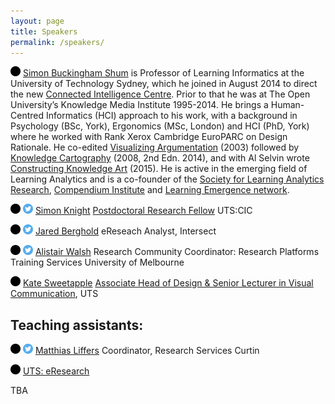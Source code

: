 ```yaml
---
layout: page
title: Speakers
permalink: /speakers/
---
```

![alt text](https://raw.githubusercontent.com/librarydatacarpentry/librarydatacarpentry.github.io/master/speakers/images/1462783294_circle.png)  [Simon Buckingham Shum](http://simon.buckinghamshum.net/) is Professor of Learning Informatics at the University of Technology Sydney, which he joined in August 2014 to direct the new [Connected Intelligence Centre](http://utscic.edu.au/). Prior to that he was at The Open University’s Knowledge Media Institute 1995-2014. He brings a Human-Centred Informatics (HCI) approach to his work, with a background in Psychology (BSc, York), Ergonomics (MSc, London) and HCI (PhD, York) where he worked with Rank Xerox Cambridge EuroPARC on Design Rationale. He co-edited [Visualizing Argumentation](http://www.springer.com/gp/book/9781852336646) (2003) followed by [Knowledge Cartography](http://www.springer.com/gp/book/9781447164692) (2008, 2nd Edn. 2014), and with Al Selvin wrote [Constructing Knowledge Art](http://www.morganclaypool.com/doi/abs/10.2200/S00593ED1V01Y201408HCI023) (2015). He is active in the emerging field of Learning Analytics and is a co-founder of the [Society for Learning Analytics Research](http://www.solaresearch.org/), [Compendium Institute](http://compendiuminstitute.net/) and [Learning Emergence network](http://learningemergence.net/). 

![alt text](https://raw.githubusercontent.com/librarydatacarpentry/librarydatacarpentry.github.io/master/speakers/images/1462783294_circle.png) [![alt text][1]][5] [Simon Knight](http://sjgknight.com/finding-knowledge/)
[Postdoctoral Research Fellow](http://www.uts.edu.au/staff/simon.knight) UTS:CIC 

![alt text](https://raw.githubusercontent.com/librarydatacarpentry/librarydatacarpentry.github.io/master/speakers/images/1462783294_circle.png) [![alt text][1]][4] [Jared Berghold](http://www.intersect.org.au/content/eresearch-analysts) 
eReseach Analyst, Intersect 

![alt text](https://raw.githubusercontent.com/librarydatacarpentry/librarydatacarpentry.github.io/master/speakers/images/1462783294_circle.png) [![alt text][1]][3] [Alistair Walsh](https://au.linkedin.com/in/alistair-walsh-7317424b) 
Research Community Coordinator: Research Platforms Training Services University of Melbourne

![alt text](https://raw.githubusercontent.com/librarydatacarpentry/librarydatacarpentry.github.io/master/speakers/images/1462783294_circle.png)  [Kate Sweetapple](http://cargocollective.com/katesweetapple) 
[Associate Head of Design & Senior Lecturer in Visual Communication](http://www.uts.edu.au/staff/kate.sweetapple), UTS

 
## Teaching assistants:

![alt text](https://raw.githubusercontent.com/librarydatacarpentry/librarydatacarpentry.github.io/master/speakers/images/1462783294_circle.png) [![alt text][1]][2]  [Matthias Liffers](http://oasisapps.curtin.edu.au/staff/profile/view/Matthias.Liffers) Coordinator, Research Services Curtin 

![alt text](https://raw.githubusercontent.com/librarydatacarpentry/librarydatacarpentry.github.io/master/speakers/images/1462783294_circle.png)  [UTS: eResearch](https://eresearch.uts.edu.au/)

TBA


[1]: https://raw.githubusercontent.com/librarydatacarpentry/librarydatacarpentry.github.io/master/speakers/images/1462785121_social-twitter-circle.png
[2]: https://twitter.com/mpfl
[3]: https://twitter.com/alistairwalsh
[4]: https://twitter.com/jberghold
[5]: https://twitter.com/sjgknight 

